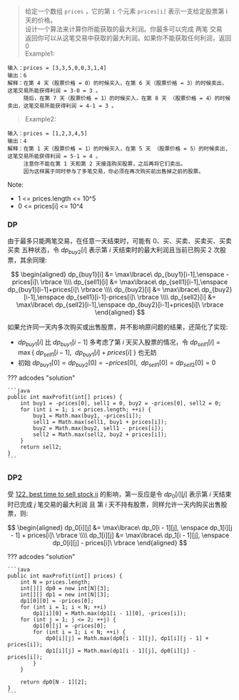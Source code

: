 <!-- prettier-ignore-start -->

> 给定一个数组 `prices` ，它的第 `i` 个元素 `prices[i]` 表示一支给定股票第 i 天的价格。<br>
> 设计一个算法来计算你所能获取的最大利润。你最多可以完成 两笔 交易<br>
> 返回你可以从这笔交易中获取的最大利润。如果你不能获取任何利润，返回 0 <br>
> Example1:
```
输入：prices = [3,3,5,0,0,3,1,4]
输出：6
解释：在第 4 天（股票价格 = 0）的时候买入，在第 6 天（股票价格 = 3）的时候卖出，这笔交易所能获得利润 = 3-0 = 3 。
     随后，在第 7 天（股票价格 = 1）的时候买入，在第 8 天 （股票价格 = 4）的时候卖出，这笔交易所能获得利润 = 4-1 = 3 。

```
> Example2:
```
输入：prices = [1,2,3,4,5]
输出：4
解释：在第 1 天（股票价格 = 1）的时候买入，在第 5 天 （股票价格 = 5）的时候卖出, 这笔交易所能获得利润 = 5-1 = 4 。   
     注意你不能在第 1 天和第 2 天接连购买股票，之后再将它们卖出。   
     因为这样属于同时参与了多笔交易，你必须在再次购买前出售掉之前的股票。
```
Note:
>
-   1 <= prices.length <= 10^5
-   0 <= prices[i] <= 10^4

<!-- prettier-ignore-end -->

### DP

由于最多只能两笔交易，在任意一天结束时，可能有 0、买、买卖、买卖买、买卖买卖 五种状态，令 $dp_{buy2}[i]$ 表示第 $i$ 天结束时的最大利润且当前已购买 2 次股票，其余同理:

$$
\begin{aligned}
dp_{buy1}[i] &= \max\lbrace\ dp_{buy1}[i-1],\enspace -prices[i]\ \rbrace \\\\
dp_{sell1}[i] &= \max\lbrace\ dp_{sell1}[i-1],\enspace dp_{buy1}[i-1]+prices[i]\ \rbrace \\\\
dp_{buy2}[i] &= \max\lbrace\ dp_{buy2}[i-1],\enspace dp_{sell1}[i-1]-prices[i]\ \rbrace \\\\
dp_{sell2}[i] &= \max\lbrace\ dp_{sell2}[i-1],\enspace dp_{buy2}[i-1]+prices[i]\ \rbrace
\end{aligned}
$$

如果允许同一天内多次购买或出售股票，并不影响原问题的结果，还简化了实现:

-   $dp_{buy1}[i]$ 比 $dp_{buy1}[i-1]$ 多考虑了第 $i$ 天买入股票的情况，令 $dp_{sell1}[i] = \max\lbrace\ dp_{sell1}[i-1],\enspace dp_{buy1}[i]+prices[i]\ \rbrace$ 也无妨
-   初始 $dp_{buy1}[0] = dp_{buy2}[0] = -prices[0],\enspace dp_{sell1}[0] = dp_{sell2}[0] = 0$

??? adcodes "solution"

    ```java
    public int maxProfit(int[] prices) {
        int buy1 = -prices[0], sell1 = 0, buy2 = -prices[0], sell2 = 0;
        for (int i = 1; i < prices.length; ++i) {
            buy1 = Math.max(buy1, -prices[i]);
            sell1 = Math.max(sell1, buy1 + prices[i]);
            buy2 = Math.max(buy2, sell1 - prices[i]);
            sell2 = Math.max(sell2, buy2 + prices[i]);
        }
        return sell2;
    }
    ```

### DP2

受 <a href="../122_best_time_to_sell_stock_ii">122. best time to sell stock ii</a> 的影响，第一反应是令 $dp_0[i][j]$ 表示第 $i$ 天结束时已完成 $j$ 笔交易的最大利润 且 第 $i$ 天不持有股票，同样允许一天内购买出售股票，则:

$$
\begin{aligned}
dp_0[i][j] &= \max\lbrace\ dp_0[i - 1][j], \enspace dp_1[i][j - 1] + prices[i]\ \rbrace \\\\
dp_1[i][j] &= \max\lbrace\ dp_1[i - 1][j], \enspace dp_0[i][j] - prices[i]\ \rbrace
\end{aligned}
$$

??? adcodes "solution"

    ```java
    public int maxProfit(int[] prices) {
        int N = prices.length;
        int[][] dp0 = new int[N][3];
        int[][] dp1 = new int[N][3];
        dp1[0][0] = -prices[0];
        for (int i = 1; i < N; ++i)
            dp1[i][0] = Math.max(dp1[i - 1][0], -prices[i]);
        for (int j = 1; j <= 2; ++j) {
            dp1[0][j] = -prices[0];
            for (int i = 1; i < N; ++i) {
                dp0[i][j] = Math.max(dp0[i - 1][j], dp1[i][j - 1] + prices[i]);
                dp1[i][j] = Math.max(dp1[i - 1][j], dp0[i][j] - prices[i]);
            }
        }

        return dp0[N - 1][2];
    }
    ```
